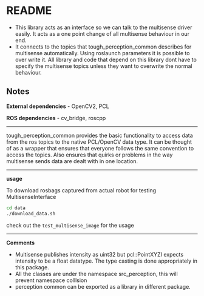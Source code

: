 README
======

* This library acts as an interface so we can talk to the multisense driver easily. It acts as a one point change of all multisense behaviour in our end.
* It connects to the topics that tough_perception_common describes for multisense automatically. Using roslaunch parameters it is possible to over write it. All library and code that depend on this library dont have to specify the multisense topics unless they want to overwrite the normal behaviour.

Notes
-----
**External dependencies** - OpenCV2, PCL 

**ROS dependencies**  - cv_bridge, roscpp 

***

tough_perception_common provides the basic functionality to access data from the ros topics to the native PCL/OpenCV data type. It can be thought of as a wrapper that ensures that everyone follows the same convention to access the topics. Also ensures that quirks or problems in the way multisense sends data are dealt with in one location.

***

**usage**

To download rosbags captured from actual robot for testing MultisenseInterface
```bash
cd data
./download_data.sh
```

check out the `test_multisense_image` for the usage

***
**Comments**
* Multisense publishes intensity as uint32 but pcl::PointXYZI expects intensity to be a float datatype. The type casting is done appropriately in this package.
* All the classes are under the namespace src_perception, this will prevent namespace colllsion
* perception common can be exported as a library in different package.



